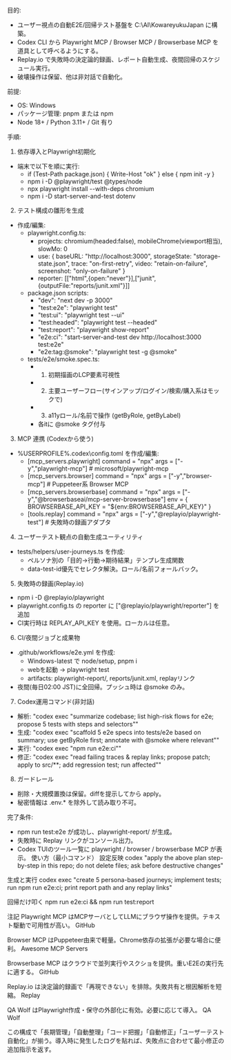 目的:
- ユーザー視点の自動E2E/回帰テスト基盤を C:\AI\KowareyukuJapan に構築。
- Codex CLI から Playwright MCP / Browser MCP / Browserbase MCP を道具として呼べるようにする。
- Replay.io で失敗時の決定論的録画、レポート自動生成、夜間回帰のスケジュール実行。
- 破壊操作は保留、他は非対話で自動化。

前提:
- OS: Windows
- パッケージ管理: pnpm または npm
- Node 18+ / Python 3.11+ / Git 有り

手順:
1) 依存導入とPlaywright初期化
- 端末で以下を順に実行:
  - if (Test-Path package.json) { Write-Host "ok" } else { npm init -y }
  - npm i -D @playwright/test @types/node
  - npx playwright install --with-deps chromium
  - npm i -D start-server-and-test dotenv

2) テスト構成の雛形を生成
- 作成/編集:
  - playwright.config.ts:
    - projects: chromium(headed:false), mobileChrome(viewport相当), slowMo: 0
    - use: { baseURL: "http://localhost:3000", storageState: "storage-state.json", trace: "on-first-retry", video: "retain-on-failure", screenshot: "only-on-failure" }
    - reporter: [["html",{open:"never"}],["junit",{outputFile:"reports/junit.xml"}]]
  - package.json scripts:
    - "dev": "next dev -p 3000"
    - "test:e2e": "playwright test"
    - "test:ui": "playwright test --ui"
    - "test:headed": "playwright test --headed"
    - "test:report": "playwright show-report"
    - "e2e:ci": "start-server-and-test dev http://localhost:3000 test:e2e"
    - "e2e:tag:@smoke": "playwright test -g @smoke"
  - tests/e2e/smoke.spec.ts:
    - 1) 初期描画のLCP要素可視性
    - 2) 主要ユーザーフロー(サインアップ/ログイン/検索/購入系はモックで)
    - 3) a11yロール/名前で操作 (getByRole, getByLabel)
    - 各itに @smoke タグ付与

3) MCP 連携 (Codexから使う)
- %USERPROFILE%\.codex\config.toml を作成/編集:
  - [mcp_servers.playwright]
    command = "npx"
    args = ["-y","playwright-mcp"]     # microsoft/playwright-mcp
  - [mcp_servers.browser]
    command = "npx"
    args = ["-y","browser-mcp"]        # Puppeteer系 Browser MCP
  - [mcp_servers.browserbase]
    command = "npx"
    args = ["-y","@browserbaseai/mcp-server-browserbase"]
    env = { BROWSERBASE_API_KEY = "${env:BROWSERBASE_API_KEY}" }
  - [tools.replay]
    command = "npx"
    args = ["-y","@replayio/playwright-test"]  # 失敗時の録画アダプタ

4) ユーザーテスト観点の自動生成ユーティリティ
- tests/helpers/user-journeys.ts を作成:
  - ペルソナ別の「目的→行動→期待結果」テンプレ生成関数
  - data-test-id優先でセレクタ解決。ロール/名前フォールバック。

5) 失敗時の録画(Replay.io)
- npm i -D @replayio/playwright
- playwright.config.ts の reporter に ["@replayio/playwright/reporter"] を追加
- CI実行時は REPLAY_API_KEY を使用。ローカルは任意。

6) CI/夜間ジョブと成果物
- .github/workflows/e2e.yml を作成:
  - Windows-latest で node/setup, pnpm i
  - webを起動 → playwright test
  - artifacts: playwright-report/, reports/junit.xml, replayリンク
- 夜間(毎日02:00 JST)に全回帰。プッシュ時は @smoke のみ。

7) Codex運用コマンド(非対話)
- 解析:  "codex exec \"summarize codebase; list high-risk flows for e2e; propose 5 tests with steps and selectors\""
- 生成:  "codex exec \"scaffold 5 e2e specs into tests/e2e based on summary; use getByRole first; annotate with @smoke where relevant\""
- 実行:  "codex exec \"npm run e2e:ci\""
- 修正:  "codex exec \"read failing traces & replay links; propose patch; apply to src/**; add regression test; run affected\""

8) ガードレール
- 削除・大規模置換は保留。diffを提示してから apply。
- 秘密情報は .env.* を除外して読み取り不可。

完了条件:
- npm run test:e2e が成功し、playwright-report/ が生成。
- 失敗時に Replay リンクがコンソール出力。
- Codex TUIのツール一覧に playwright / browser / browserbase MCP が表示。
使い方（最小コマンド）
設定反映
codex "apply the above plan step-by-step in this repo; do not delete files; ask before destructive changes"

生成と実行
codex exec "create 5 persona-based journeys; implement tests; run npm run e2e:ci; print report path and any replay links"

回帰だけ叩く
npm run e2e:ci && npm run test:report

注記
Playwright MCP はMCPサーバとしてLLMにブラウザ操作を提供。テキスト駆動で可用性が高い。
GitHub

Browser MCP はPuppeteer由来で軽量。Chrome依存の拡張が必要な場合に便利。
Awesome MCP Servers

Browserbase MCP はクラウドで並列実行やスクショを提供。重いE2Eの実行先に適する。
GitHub

Replay.io は決定論的録画で「再現できない」を排除。失敗共有と根因解析を短縮。
Replay

QA Wolf はPlaywright作成・保守の外部化に有効。必要に応じて導入。
QA Wolf

この構成で「長期管理」「自動整理」「コード把握」「自動修正」「ユーザーテスト自動化」が揃う。導入時に発生したログを貼れば、失敗点に合わせて最小修正の追加指示を返す。